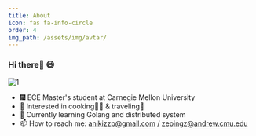 ```yaml
---
title: About
icon: fas fa-info-circle
order: 4
img_path: /assets/img/avtar/
---
```


### Hi there👋 😄

![1](avatar.png)

- 🎆 ECE Master's student at Carnegie Mellon University
- 🌠 Interested in cooking🧑‍🍳 & traveling📸
- 🔖 Currently learning Golang and distributed system
- 📫 How to reach me: [anikizzp@gmail.com](mailto:shili2048@gmail.com) / [zepingz@andrew.cmu.edu](mailto:lishi@andrew.cmu.edu)

<!-- > Add Markdown syntax content to file `_tabs/about.md`{: .filepath } and it will show up on this page.
{: .prompt-tip } -->